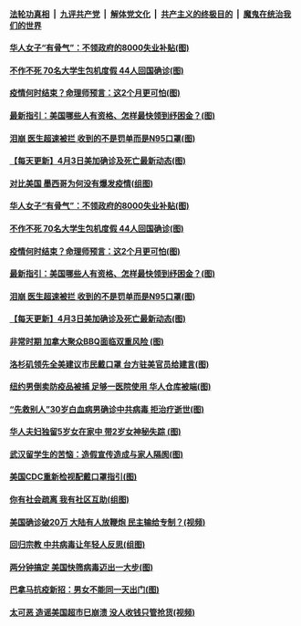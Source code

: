 

####  [法轮功真相](../../../../basic/blob/master/README.md?t=04040701) &nbsp;|&nbsp; [九评共产党](../../../../9ping.md/blob/master/README.md?t=04040701) &nbsp;|&nbsp; [解体党文化](../../../../jtdwh.md/blob/master/README.md?t=04040701)  &nbsp;|&nbsp; [共产主义的终极目的](../../../../gczydzjmd.md/blob/master/README.md?t=04040701) &nbsp;|&nbsp; [魔鬼在统治我们的世界](../../../../mgztzwmdsj.md/blob/master/README.md?t=04040701) 

#### [华人女子“有骨气”：不领政府的8000失业补贴(图)](../pages/p3/928543.md?t=04040701) 

#### [不作不死 70名大学生包机度假 44人回国确诊(图)](../pages/p3/928518.md?t=04040701) 

#### [疫情何时结束？命理师预言：这2个月更可怕(图)](../pages/p3/928515.md?t=04040701) 

#### [最新指引：美国哪些人有资格、怎样最快领到纾困金？(图)](../pages/p3/928513.md?t=04040701) 

#### [泪崩 医生超速被拦 收到的不是罚单而是N95口罩(图)](../pages/p3/928512.md?t=04040701) 

#### [【每天更新】4月3日美加确诊及死亡最新动态(图)](../pages/p3/928262.md?t=04040701) 

#### [对比美国 墨西哥为何没有爆发疫情(组图)](../pages/p3/928550.md?t=04040701) 

#### [华人女子“有骨气”：不领政府的8000失业补贴(图)](../pages/p3/928543.md?t=04040701) 

#### [不作不死 70名大学生包机度假 44人回国确诊(图)](../pages/p3/928518.md?t=04040701) 

#### [疫情何时结束？命理师预言：这2个月更可怕(图)](../pages/p3/928515.md?t=04040701) 

#### [最新指引：美国哪些人有资格、怎样最快领到纾困金？(图)](../pages/p3/928513.md?t=04040701) 

#### [泪崩 医生超速被拦 收到的不是罚单而是N95口罩(图)](../pages/p3/928512.md?t=04040701) 

#### [【每天更新】4月3日美加确诊及死亡最新动态(图)](../pages/p3/928262.md?t=04040701) 

#### [非常时期 加拿大聚众BBQ面临双重风险 (图)](../pages/p3/928457.md?t=04040701) 

#### [洛杉矶领先全美建议市民戴口罩 台方驻美官员给建言(图)](../pages/p3/928443.md?t=04040701) 

#### [纽约男倒卖防疫品被捕 足够一医院使用 华人仓库被端(图)](../pages/p3/928419.md?t=04040701) 

#### [“先救别人”30岁白血病男确诊中共病毒 拒治疗逝世(图)](../pages/p3/928417.md?t=04040701) 

#### [华人夫妇独留5岁女在家中 带2岁女神秘失踪 (图)](../pages/p3/928390.md?t=04040701) 

#### [武汉留学生的苦恼：造假宣传造成与家人隔阂(图)](../pages/p3/928383.md?t=04040701) 

#### [美国CDC重新检视配戴口罩指引(图)](../pages/p3/928330.md?t=04040701) 

#### [你有社会疏离 我有社区互助(组图)](../pages/p3/928222.md?t=04040701) 

#### [美国确诊破20万 大陆有人放鞭炮 民主输给专制？(视频)](../pages/p3/928307.md?t=04040701) 

#### [回归宗教 中共病毒让年轻人反思(组图)](../pages/p3/928321.md?t=04040701) 

#### [两分钟搞定 美国快筛病毒迈出一大步(图)](../pages/p3/928305.md?t=04040701) 

#### [巴拿马抗疫新招：男女不能同一天出门(图)](../pages/p3/928275.md?t=04040701) 

#### [太可恶 造谣美国超市巳崩溃 没人收钱只管抢货(视频)](../pages/p3/928267.md?t=04040701) 

